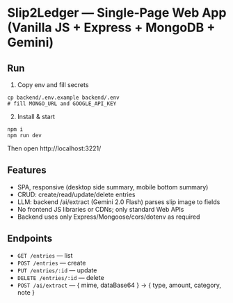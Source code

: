# Slip2Ledger — Single‑Page Web App (Vanilla JS + Express + MongoDB + Gemini)

## Run
1) Copy env and fill secrets
```
cp backend/.env.example backend/.env
# fill MONGO_URL and GOOGLE_API_KEY
```
2) Install & start
```
npm i
npm run dev
```
Then open http://localhost:3221/

## Features
- SPA, responsive (desktop side summary, mobile bottom summary)
- CRUD: create/read/update/delete entries
- LLM: backend /ai/extract (Gemini 2.0 Flash) parses slip image to fields
- No frontend JS libraries or CDNs; only standard Web APIs
- Backend uses only Express/Mongoose/cors/dotenv as required

## Endpoints
- `GET /entries` — list
- `POST /entries` — create
- `PUT /entries/:id` — update
- `DELETE /entries/:id` — delete
- `POST /ai/extract` — { mime, dataBase64 } → { type, amount, category, note }
